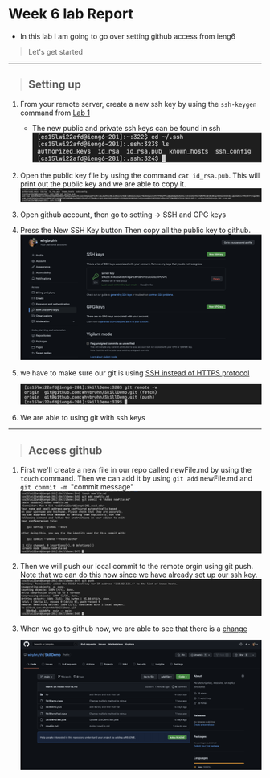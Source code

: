 # Week 6 lab Report

- In this lab I am going to go over setting github access from ieng6

> Let's get started

---

> ## Setting up

1. From your remote server, create a new ssh key by using the `ssh-keygen` command from [Lab 1](https://whybruhh.github.io/cse15l-lab-reports/lab-report-1-week-2.html)

   - The new public and private ssh keys can be found in ssh
     ![Image](privatepublickey.jpg)

2. Open the public key file by using the command `cat id_rsa.pub`. This will print out the public key and we are able to copy it.
   ![Image](publickey.jpg)

3. Open github account, then go to setting -> SSH and GPG keys

4. Press the New SSH Key button Then copy all the public key to github.
   ![Image](github.jpg)

5. we have to make sure our git is using [SSH instead of HTTPS protocol](https://docs.github.com/en/get-started/getting-started-with-git/managing-remote-repositories)

   ![Image](remote.jpg)

6. We are able to using git with ssh keys

---

> ## Access github

1. First we'll create a new file in our repo called newFile.md by using the `touch` command. Then we can add it by using `git add` newFile.md and `git commit -m `"commit message"
   ![Image](commitadd.jpg)

2. Then we will push our local commit to the remote orgin using git push. Note that we can do this now since we have already set up our ssh key.
   ![Image](push.jpg)

3. When we go to github now, we are able to see that there is a [change](https://github.com/whybruhh/SkillDemo/commit/66ddbfe1ba28bb128b593c49cadb2f62dd370e2d)

   ![Image](commited.jpg)
